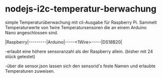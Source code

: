 # nodejs-i2c-temperatur-berwachung
simple Temperaturüberwachung mit cli-Ausgabe für Raspberry Pi.
Sammelt Temperaturwerte von 1wire Temperatursensoren die an einem Arduino Nano angeschlossen sind. 

|Raspberry|----<I2C>-----|Arduino|-----<1Wire>-----|DS18B20|

-erlaubt eine höhere sensoranzahl als der Raspberry allein. (bisher mit 24 stück getestet)

-über die sensor.json lassen sich den sensorid's feste Namen und erlaubte Temperaturen zuweisen.
